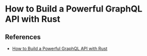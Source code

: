 # How to Build a Powerful GraphQL API with Rust

## References 
- [How to Build a Powerful GraphQL API with Rust](https://oliverjumpertz.com/blog/how-to-build-a-powerful-graphql-api-with-rust/)